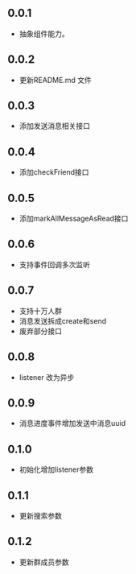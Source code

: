 ## 0.0.1

* 抽象组件能力。

## 0.0.2

* 更新README.md 文件

## 0.0.3

* 添加发送消息相关接口

## 0.0.4

* 添加checkFriend接口

## 0.0.5

* 添加markAllMessageAsRead接口

## 0.0.6

* 支持事件回调多次监听

## 0.0.7

* 支持十万人群
* 消息发送拆成create和send
* 废弃部分接口

## 0.0.8
* listener 改为异步

## 0.0.9
* 消息进度事件增加发送中消息uuid

## 0.1.0
* 初始化增加listener参数

## 0.1.1
* 更新搜索参数

## 0.1.2
* 更新群成员参数

